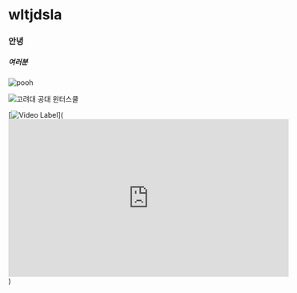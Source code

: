 # wltjdsla

### 안녕

##### 여러분

![pooh](https://encrypted-tbn0.gstatic.com/images?q=tbn:ANd9GcQW0Z94iqO01RBz7uaesVFC5hG-J4y-ldNCHg&usqp=CAU)

![고려대 공대 윈터스쿨](https://user-images.githubusercontent.com/122244636/211242112-d783b029-70b0-40cb-b646-6004f227ec93.png)

[![Video Label](http://img.youtube.com/vi/uLR1RNqJ1Mw/0.jpg)](<iframe width="560" height="315" src="https://www.youtube.com/embed/uLR1RNqJ1Mw?controls=0" title="YouTube video player" frameborder="0" allow="accelerometer; autoplay; clipboard-write; encrypted-media; gyroscope; picture-in-picture; web-share" allowfullscreen></iframe>)
